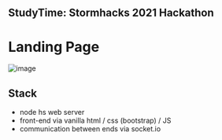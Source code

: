 ## StudyTime: Stormhacks 2021 Hackathon
# Landing Page
![image](https://user-images.githubusercontent.com/38903775/154912331-0c99f7e8-e1fd-4ef7-a969-708f99851b86.png)

Stack
---------
- node hs web server
- front-end via vanilla html / css (bootstrap) / JS 
- communication between ends via socket.io 

